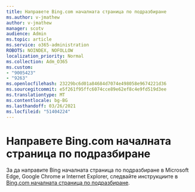 ```yaml
---
title: Направете Bing.com началната страница по подразбиране
ms.author: v-jmathew
author: v-jmathew
manager: scotv
audience: Admin
ms.topic: article
ms.service: o365-administration
ROBOTS: NOINDEX, NOFOLLOW
localization_priority: Normal
ms.collection: Adm_O365
ms.custom:
- "9005423"
- "9263"
ms.openlocfilehash: 23229bc6d01a84684d7074e498058e9674221d36
ms.sourcegitcommit: e5f261f95ffc6074cce89e62ef8c4e9fd519d3ee
ms.translationtype: MT
ms.contentlocale: bg-BG
ms.lasthandoff: 03/26/2021
ms.locfileid: "51404224"
---
```

# <a name="make-bingcom-the-default-home-page"></a>Направете Bing.com началната страница по подразбиране

За да направите Bing началната страница по подразбиране в Microsoft Edge, Google Chrome и Internet Explorer, следвайте инструкциите в [Bing.com началната страница по подразбиране](https://go.microsoft.com/fwlink/?linkid=2149816).
